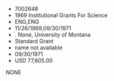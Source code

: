 * 7002648
* 1969 Institutional Grants For Science
* ENG,ENG
* 11/26/1969,09/30/1971
*  . None, University of Montana
* Standard Grant
*   name not available
* 09/30/1971
* USD 77,605.00

NONE